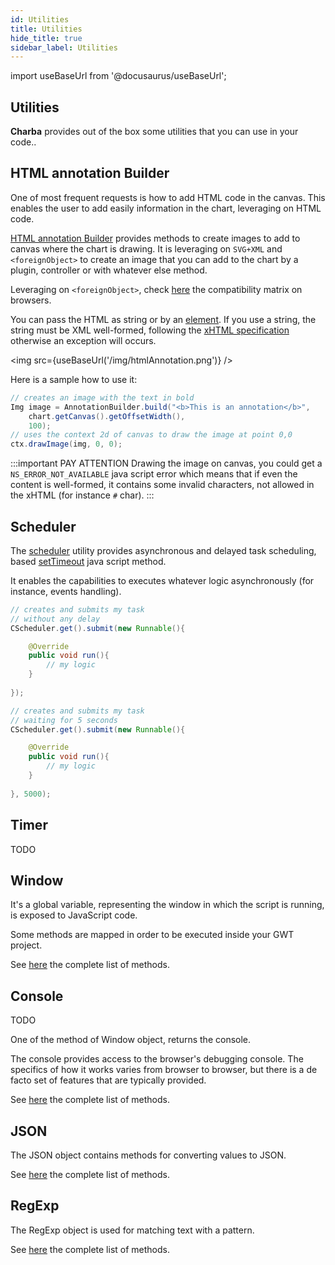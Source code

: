 ```yaml
---
id: Utilities
title: Utilities
hide_title: true
sidebar_label: Utilities
---
```

import useBaseUrl from '@docusaurus/useBaseUrl';

## Utilities

**Charba** provides out of the box some utilities that you can use in your code..

## HTML annotation Builder

One of most frequent requests is how to add HTML code in the canvas. This enables the user to add easily information in the chart, leveraging on HTML code.

[HTML annotation Builder](http://www.pepstock.org/Charba/3.3/org/pepstock/charba/client/utils/AnnotationBuilder.html) provides methods to create images to add to canvas where the chart is drawing. It is leveraging on `SVG+XML` and `<foreignObject>` to create an image that you can add to the chart by a plugin, controller or with whatever else method.

Leveraging on `<foreignObject>`, check [here](https://developer.mozilla.org/en-US/docs/Web/SVG/Element/foreignObject#Browser_compatibility) the compatibility matrix on browsers.

You can pass the HTML as string or by an [element](http://www.pepstock.org/Charba/3.3/org/pepstock/charba/client/dom/BaseHtmlElement.html). If you use a string, the string must be XML well-formed, following the [xHTML specification](http://www.w3.org/1999/xhtml) otherwise an exception will occurs.

<img src={useBaseUrl('/img/htmlAnnotation.png')} />

Here is a sample how to use it:

```java
// creates an image with the text in bold
Img image = AnnotationBuilder.build("<b>This is an annotation</b>", 
	chart.getCanvas().getOffsetWidth(), 
	100);
// uses the context 2d of canvas to draw the image at point 0,0					
ctx.drawImage(img, 0, 0);
```

:::important PAY ATTENTION
Drawing the image on canvas, you could get a `NS_ERROR_NOT_AVAILABLE` java script error which means that if even the content is well-formed, it contains some invalid characters, not allowed in the xHTML (for instance `#` char).
:::

## Scheduler

The [scheduler](http://www.pepstock.org/Charba/3.3/org/pepstock/charba/client/utils/CScheduler.html) utility provides asynchronous and delayed task scheduling, based [setTimeout](https://developer.mozilla.org/en-US/docs/Web/API/WindowOrWorkerGlobalScope/setTimeout) java script method.

It enables the capabilities to executes whatever logic asynchronously (for instance, events handling).

```java
// creates and submits my task
// without any delay
CScheduler.get().submit(new Runnable(){

	@Override
	public void run(){
		// my logic
	}
	
});

// creates and submits my task
// waiting for 5 seconds
CScheduler.get().submit(new Runnable(){

	@Override
	public void run(){
		// my logic
	}
	
}, 5000);
```

## Timer

TODO

## Window

It's a global variable, representing the window in which the script is running, is exposed to JavaScript code.

Some methods are mapped in order to be executed inside your GWT project.

See [here](http://www.pepstock.org/Charba/3.3/org/pepstock/charba/client/utils/Window.html) the complete list of methods.

## Console

TODO

One of the method of Window object, returns the console.

The console provides access to the browser's debugging console. The specifics of how it works varies from browser to browser, but there is a de facto set of features that are typically provided.

See [here](http://www.pepstock.org/Charba/3.3/org/pepstock/charba/client/utils/Console.html) the complete list of methods.

## JSON

The JSON object contains methods for converting values to JSON.

See [here](http://www.pepstock.org/Charba/3.3/org/pepstock/charba/client/utils/JSON.html) the complete list of methods.

## RegExp

The RegExp object is used for matching text with a pattern.

See [here](http://www.pepstock.org/Charba/3.3/org/pepstock/charba/client/utils/RegExp.html) the complete list of methods.
